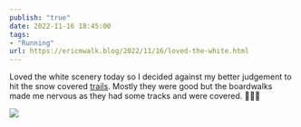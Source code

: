 ```yaml
---
publish: "true"
date: 2022-11-16 18:45:00
tags:
- "Running"
url: https://ericmwalk.blog/2022/11/16/loved-the-white.html
---
```

Loved the white scenery today so I decided against my better judgement to hit the snow covered [trails](http://www.strava.com/activities/8128013470). Mostly they were good but the boardwalks made me nervous as they had some tracks and were covered. 🏃🏻‍♂️

![](https://ericmwalk.blog/uploads/2022/6204166dfa.jpg)